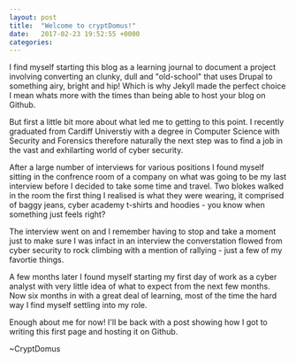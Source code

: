 ```yaml
---
layout: post
title:  "Welcome to cryptDomus!"
date:   2017-02-23 19:52:55 +0000
categories:
---
```

I find myself starting this blog as a learning journal to document a project involving converting an clunky, dull and "old-school" that uses Drupal to something airy, bright and hip! Which is why Jekyll made the perfect choice I mean whats more with the times than being able to host your blog on Github.

But first a little bit more about what led me to getting to this point. I recently graduated from Cardiff Universtiy with a degree in Computer Science with Security and Forensics therefore naturally the next step was to find a job in the vast and exhilarting world of cyber security. 

After a large number of interviews for various positions I found myself sitting in the confrence room of a company on what was going to be my last interview before I decided to take some time and travel. Two blokes walked in the room the first thing I realised is what they were wearing, it comprised of baggy jeans, cyber academy t-shirts and hoodies - you know when something just feels right? 

The interview went on and I remember having to stop and take a moment just to make sure I was infact in an interview the converstation flowed from cyber security to rock climbing with a mention of rallying - just a few of my favortie things. 

A few months later I found myself starting my first day of work as a cyber analyst with very little idea of what to expect from the next few months. Now six months in with a great deal of learning, most of the time the hard way I find myself settling into my role. 

Enough about me for now! I'll be back with a post showing how I got to writing this first page and hosting it on Github. 

~CryptDomus  